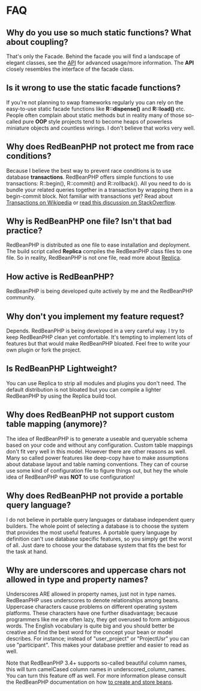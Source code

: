 # FAQ

## Why do you use so much static functions? What about coupling?

That's only the Facade. Behind the facade you will find a
landscape of elegant classes, see the
[API](/api "API documentation")
for advanced usage/more information.
The **API** closely resembles the interface
of the facade class.

## Is it wrong to use the static facade functions?

If you're not planning to swap frameworks regularly you can rely on
the easy-to-use static facade functions like **R::dispense()** and
**R::load()** etc. People often complain about static methods but in
reality many of those so-called pure **OOP** style projects
tend to become heaps of powerless miniature objects
and countless wirings. I don't believe that works very well.

## Why does RedBeanPHP not protect me from race conditions?

Because I believe the best way to prevent race conditions
is to use database **transactions**. RedBeanPHP offers simple
functions to use transactions: R::begin(), R::commit() and
R::rollback(). All you need to do is bundle your related queries
together in a transaction by wrapping them in a begin-commit block.
Not familiar with transactions yet?
Read about [Transactions on Wikipedia](http://en.wikipedia.org/wiki/Database_transaction) or
[
read this discussion on StackOverflow](http://stackoverflow.com/questions/2808794/does-a-transaction-stop-all-race-condition-problems-in-mysql "ACID").

## Why is RedBeanPHP one file? Isn't that bad practice?

RedBeanPHP is distributed as one file to ease
installation and deployment. The build script called **Replica** compiles
the RedBeanPHP class files to one file.
So in reality, RedBeanPHP is not one file, read more
about [Replica](/replica "Read more about building your own RedBeanPHP!").

## How active is RedBeanPHP?

RedBeanPHP is being developed quite actively by me and
the RedBeanPHP community.

## Why don't you implement my feature request?

Depends. RedBeanPHP is being developed in a very careful way.
I try to keep RedBeanPHP clean yet comfortable. It's tempting to
implement lots of features but that would make RedBeanPHP bloated.
Feel free to write your own plugin or fork the project.

## Is RedBeanPHP Lightweight?

You can use Replica to strip all modules and plugins you don't need.
The default distribution is not bloated but you can compile
a lighter RedBeanPHP by using the Replica build tool.

## Why does RedBeanPHP not support custom table mapping (anymore)?

The idea of RedBeanPHP is to generate a useable and queryable
schema based on your code and without any configuration.
Custom table mappings don't fit very well in this model.
However there are other reasons as well. Many so called
power features like deep-copy have to make assumptions about database
layout and table naming conventions. They can of course use
some kind of configuration file to figure things out, but hey the whole
idea of RedBeanPHP was **NOT** to use configuration!

## Why does RedBeanPHP not provide a portable query language?

I do not believe in portable query languages or database independent query
builders. The whole point of selecting a database is to
choose the system that provides the most useful features.
A portable query language by definition can't use
database specific features, so you simply get the worst of all.
Just dare to choose your the database system that fits the best for the
task at hand.

## Why are underscores and uppercase chars not allowed in type and property names?

Underscores ARE allowed in property names, just not in type names.
RedBeanPHP uses underscores to denote relationships among beans.
Uppercase characters cause problems on different operating system platforms.
These characters have one further disadvantage; because programmers like me are
often lazy, they get overused to form ambiguous words. The English vocabulary
is quite big and you should better be creative and find the best word for
the concept your bean or model describes. For instance; instead of
&quot;user_project&quot; or &quot;ProjectUsr&quot; you can use &quot;participant&quot;. This makes your
database prettier and easier to read as well.

Note that RedBeanPHP 3.4+ supports so-called beautiful column names, this will turn camelCased column names in underscored_column_names.
You can turn this feature off as well. For more information please consult the RedBeanPHP documentation on how [to create
and store beans](/create_a_bean "Read about creating and storing new bean objects.").
